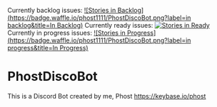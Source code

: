 Currently backlog issues: [![Stories in Backlog](https://badge.waffle.io/phost1111/PhostDiscoBot.png?label=in backlog&title=In Backlog)](http://waffle.io/phost1111/PhostDiscoBot)
Currently ready issues: [![Stories in Ready](https://badge.waffle.io/phost1111/PhostDiscoBot.png?label=ready&title=Ready)](http://waffle.io/phost1111/PhostDiscoBot)
Currently in progress issues: [![Stories in Progress](https://badge.waffle.io/phost1111/PhostDiscoBot.png?label=in progress&title=In Progress)](http://waffle.io/phost1111/PhostDiscoBot)

# PhostDiscoBot
This is a Discord Bot created by me, Phost https://keybase.io/phost
